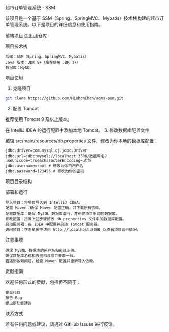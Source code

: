 超市订单管理系统 - SSM

该项目是一个基于 SSM（Spring、SpringMVC、Mybatis）技术栈构建的超市订单管理系统。以下是项目的详细信息和使用指南。


前端项目 [Github](https://github.com/MishonChen/demo-vue.git)仓库


项目技术栈

    后端：SSM（Spring、SpringMVC、Mybatis）
    Java 版本：JDK 8+（推荐使用 JDK 17）
    数据库：MySQL

项目使用
1. 克隆项目


``` bash
git clone https://github.com/MishonChen/soms-ssm.git
```

2. 配置 Tomcat

推荐使用 Tomcat 9 及以上版本。

在 IntelliJ IDEA 的运行配置中添加本地 Tomcat。
3. 修改数据库配置文件

编辑 src/main/resources/db.properties 文件，修改为你本地的数据库配置：


``` properties
jdbc.driver=com.mysql.cj.jdbc.Driver
jdbc.url=jdbc:mysql://localhost:3306/数据库名?useUnicode=true&characterEncoding=utf8
jdbc.username=root # 修改为你的用户名
jdbc.password=123456 # 修改为你的密码
```

项目目录结构


部署和运行

    导入项目：将项目导入到 IntelliJ IDEA。
    配置 Maven：确保 Maven 配置正确，并下载所有依赖。
    配置数据库：确保 MySQL 数据库运行，并创建项目所需的数据库。
    修改配置：按照上述步骤修改 db.properties 文件中的数据库配置。
    启动服务器：在 IDEA 中配置并启动 Tomcat 服务器。
    访问项目：在浏览器中访问 http://localhost:8080 以查看项目运行情况。

注意事项

    确保 MySQL 数据库的用户名和密码正确。
    确保数据库名称和表结构与项目要求一致。
    若遇到依赖问题，检查 Maven 配置并重新导入依赖。

贡献指南

欢迎任何形式的贡献，包括但不限于：

    提交代码
    报告 Bug
    提出新功能建议

联系方式

若有任何问题或建议，请通过 GitHub Issues 进行反馈。
